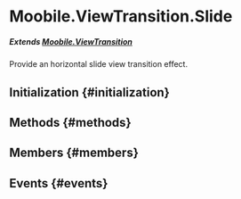 Moobile.ViewTransition.Slide
================================================================================

##### Extends [Moobile.ViewTransition](../ViewTransition/ViewTransition.md)

Provide an horizontal slide view transition effect.

Initialization {#initialization}
--------------------------------------------------------------------------------

Methods {#methods}
--------------------------------------------------------------------------------


Members {#members}
--------------------------------------------------------------------------------


Events {#events}
--------------------------------------------------------------------------------